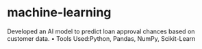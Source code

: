 # machine-learning
Developed an AI model to predict loan approval chances based on customer data. • Tools Used:Python, Pandas, NumPy, Scikit-Learn
